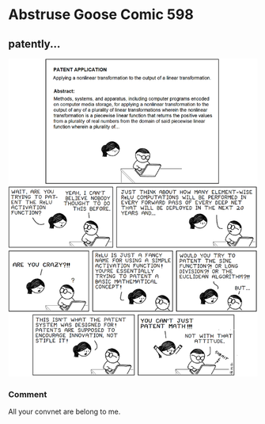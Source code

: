 # Abstruse Goose Comic 598
## patently...

![image](comics/i_only_intend_to_use_this_patent_defensively_but_no_promises.png)
### Comment
All your convnet are belong to me.
